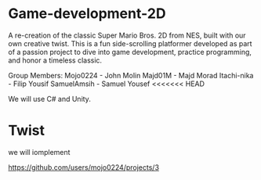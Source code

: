 # Game-development-2D


A re-creation of the classic Super Mario Bros. 2D from NES, built with our own creative twist. This is a fun side-scrolling platformer developed as part of a passion project to dive into game development, practice programming, and honor a timeless classic.

Group Members:
Mojo0224    - John Molin
Majd01M     - Majd Morad
Itachi-nika - Filip Yousif
SamuelAmsih - Samuel Yousef
<<<<<<< HEAD

We will use C# and Unity.

# Twist 

we will iomplement 



https://github.com/users/mojo0224/projects/3 

